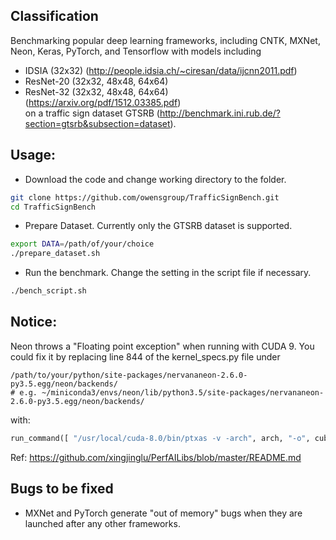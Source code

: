 ## Classification
Benchmarking popular deep learning frameworks, including CNTK, MXNet, Neon, Keras, PyTorch, and Tensorflow with models including
- IDSIA (32x32) (http://people.idsia.ch/~ciresan/data/ijcnn2011.pdf)
- ResNet-20 (32x32, 48x48, 64x64)
- ResNet-32 (32x32, 48x48, 64x64) (https://arxiv.org/pdf/1512.03385.pdf)  
on a traffic sign dataset GTSRB (http://benchmark.ini.rub.de/?section=gtsrb&subsection=dataset).

## Usage:
* Download the code and change working directory to the folder.
```bash
git clone https://github.com/owensgroup/TrafficSignBench.git
cd TrafficSignBench
```
* Prepare Dataset. Currently only the GTSRB dataset is supported.
```bash
export DATA=/path/of/your/choice
./prepare_dataset.sh
```

* Run the benchmark. Change the setting in the script file if necessary.
```bash
./bench_script.sh
```

## Notice:
Neon throws a "Floating point exception" when running with CUDA 9. You could fix it by replacing line 844 of the kernel_specs.py file under 
```
/path/to/your/python/site-packages/nervananeon-2.6.0-py3.5.egg/neon/backends/
# e.g. ~/miniconda3/envs/neon/lib/python3.5/site-packages/nervananeon-2.6.0-py3.5.egg/neon/backends/
```
with:
```python
run_command([ "/usr/local/cuda-8.0/bin/ptxas -v -arch", arch, "-o", cubin_file, ptx_file, ";" ] + maxas_i + [sass_file, cubin_file])
```
Ref: https://github.com/xingjinglu/PerfAILibs/blob/master/README.md

## Bugs to be fixed
* MXNet and PyTorch generate "out of memory" bugs when they are launched after any other frameworks.
